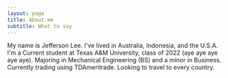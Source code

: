 ```yaml
---
layout: page
title: About me
subtitle: What to say
---
```


My name is Jefferson Lee. I've lived in Australia, Indonesia, and the U.S.A. I'm a Current student at Texas A&M University, class of 2022 (aye aye aye aye aye). Majoring in Mechanical Engineering (BS) and a minor in Business. Currently trading using TDAmeritrade. Looking to travel to every country.
